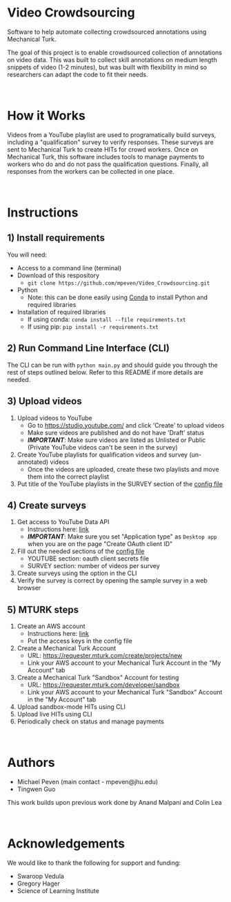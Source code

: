 # Video Crowdsourcing
Software to help automate collecting crowdsourced annotations using Mechanical Turk.

The goal of this project is to enable crowdsourced collection of annotations on video data. This was built to collect skill annotations on medium length snippets of video (1-2 minutes), but was built with flexibility in mind so researchers can adapt the code to fit their needs.

<br>

# How it Works

Videos from a YouTube playlist are used to programatically build surveys, including a "qualification" survey to verify responses. These surveys are sent to Mechanical Turk to create HITs for crowd workers. Once on Mechanical Turk, this software includes tools to manage payments to workers who do and do not pass the qualification questions. Finally, all responses from the workers can be collected in one place.

<br>

# Instructions
## 1) Install requirements

You will need:
- Access to a command line (terminal)
- Download of this respository
    - `git clone https://github.com/mpeven/Video_Crowdsourcing.git`
- Python
    - Note: this can be done easily using [Conda](https://conda.io/projects/conda/en/latest/user-guide/install/index.html) to install Python and required libraries
- Installation of required libraries
    - If using conda: `conda install --file requirements.txt`
    - If using pip: `pip install -r requirements.txt`

## 2) Run Command Line Interface (CLI)

The CLI can be run with `python main.py` and should guide you through the rest of steps outlined below. Refer to this README if more details are needed.

## 3) Upload videos

1. Upload videos to YouTube
    - Go to https://studio.youtube.com/ and click 'Create' to upload videos
    - Make sure videos are published and do not have 'Draft' status
    - _**IMPORTANT**_: Make sure videos are listed as Unlisted or Public (Private YouTube videos can't be seen in the survey)
2. Create YouTube playlists for qualification videos and survey (un-annotated) videos
    - Once the videos are uploaded, create these two playlists and move them into the correct playlist
3. Put title of the YouTube playlists in the SURVEY section of the [config file](config.yml)

## 4) Create surveys

1. Get access to YouTube Data API
    - Instructions here: [link](https://developers.google.com/youtube/v3/quickstart/python#step_1_set_up_your_project_and_credentials)
    - _**IMPORTANT**_: Make sure you set "Application type" as `Desktop app` when you are on the page "Create OAuth client ID"
2. Fill out the needed sections of the [config file](config.yml)
    - YOUTUBE section: oauth client secrets file
    - SURVEY section: number of videos per survey
3. Create surveys using the option in the CLI
4. Verify the survey is correct by opening the sample survey in a web browser

## 5) MTURK steps

1. Create an AWS account
    - Instructions here: [link](https://docs.aws.amazon.com/general/latest/gr/aws-sec-cred-types.html#access-keys-and-secret-access-keys)
    - Put the access keys in the config file
2. Create a Mechanical Turk Account
    - URL: https://requester.mturk.com/create/projects/new
    - Link your AWS account to your Mechanical Turk Account in the "My Account" tab
3. Create a Mechanical Turk "Sandbox" Account for testing
    - URL: https://requester.mturk.com/developer/sandbox
    - Link your AWS account to your Mechanical Turk "Sandbox" Account in the "My Account" tab
4. Upload sandbox-mode HITs using CLI
5. Upload live HITs using CLI
6. Periodically check on status and manage payments

<br>

# Authors

- Michael Peven (main contact - <span>m</span><span>p</span><span>e</span><span>v</span><span>e</span><span>n</span><span>@</span><span>j</span><span>h</span><span>u</span><span>.</span><span>e</span><span>d</span><span>u</span>)
- Tingwen Guo

This work builds upon previous work done by Anand Malpani and Colin Lea

<br>

# Acknowledgements

We would like to thank the following for support and funding:
- Swaroop Vedula
- Gregory Hager
- Science of Learning Institute
